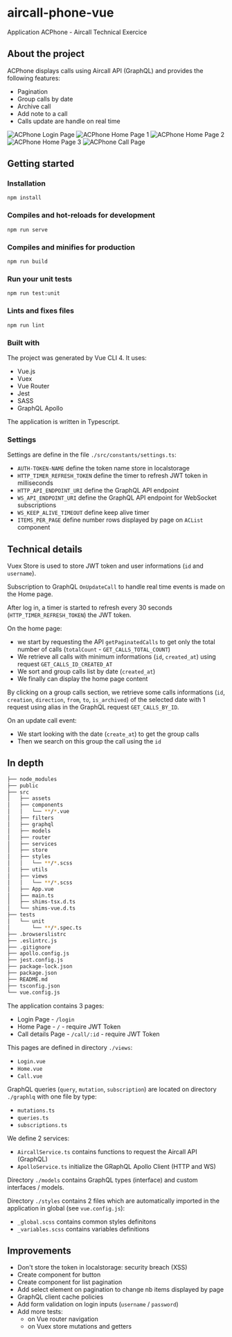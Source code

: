 # aircall-phone-vue

Application ACPhone - Aircall Technical Exercice 
## About the project

ACPhone displays calls using Aircall API (GraphQL) and provides the following features:
- Pagination
- Group calls by date
- Archive call
- Add note to a call
- Calls update are handle on real time

![ACPhone Login Page][app-screenshot-1]
![ACPhone Home Page 1][app-screenshot-2]
![ACPhone Home Page 2][app-screenshot-3]
![ACPhone Home Page 3][app-screenshot-4]
![ACPhone Call Page][app-screenshot-5]

## Getting started

### Installation
```
npm install
```
### Compiles and hot-reloads for development
```
npm run serve
```

### Compiles and minifies for production
```
npm run build
```

### Run your unit tests
```
npm run test:unit
```

### Lints and fixes files
```
npm run lint
```

### Built with 

The project was generated by Vue CLI 4. It uses: 
- Vue.js
- Vuex
- Vue Router
- Jest
- SASS
- GraphQL Apollo

The application is written in Typescript.

### Settings

Settings are define in the file `./src/constants/settings.ts`:
- `AUTH-TOKEN-NAME` define the token name store in localstorage
- `HTTP_TIMER_REFRESH_TOKEN` define the timer to refresh JWT token in milliseconds
- `HTTP_API_ENDPOINT_URI` define the GraphQL API endpoint
- `WS_API_ENDPOINT_URI` define the GraphQL API endpoint for WebSocket subscriptions
- `WS_KEEP_ALIVE_TIMEOUT` define keep alive timer
- `ITEMS_PER_PAGE` define number rows displayed by page on `ACList` component

## Technical details

Vuex Store is used to store JWT token and user informations (`id` and `username`).

Subscription to GraphQL `OnUpdateCall` to handle real time events is made on the Home page.

After log in, a timer is started to refresh every 30 seconds (`HTTP_TIMER_REFRESH_TOKEN`) the JWT token.

On the home page:
- we start by requesting the API `getPaginatedCalls` to get only the total number of calls (`totalCount` - `GET_CALLS_TOTAL_COUNT`)
- We retrieve all calls with minimum informations (`id`, `created_at`) using request `GET_CALLS_ID_CREATED_AT`
- We sort and group calls list by date (`created_at`)
- We finally can display the home page content

By clicking on a group calls section, we retrieve some calls informations (`id`, `creation`, `direction`, `from`, `to`, `is_archived`) of the selected date with 1 request using alias in the GraphQL request `GET_CALLS_BY_ID`.

On an update call event:
- We start looking with the date (`create_at`) to get the group calls
- Then we search on this group the call using the `id`

## In depth

```bash
├── node_modules
├── public
├── src
│   ├── assets
│   ├── components
│   │   └── **/*.vue
│   ├── filters
│   ├── graphql
│   ├── models
│   ├── router
│   ├── services
│   ├── store
│   ├── styles
│   │   └── **/*.scss
│   ├── utils
│   ├── views
│   │   └── **/*.scss
│   ├── App.vue
│   ├── main.ts
│   ├── shims-tsx.d.ts
│   └── shims-vue.d.ts
├── tests
│   └── unit
│       └── **/*.spec.ts
├── .browserslistrc
├── .eslintrc.js
├── .gitignore
├── apollo.config.js
├── jest.config.js
├── package-lock.json
├── package.json
├── README.md
├── tsconfig.json
└── vue.config.js
```

The application contains 3 pages:
- Login Page - `/login`
- Home Page - `/` - require JWT Token
- Call details Page - `/call/:id` - require JWT Token

This pages are defined in directory `./views`:
- `Login.vue`
- `Home.vue`
- `Call.vue`

GraphQL queries (`query`, `mutation`, `subscription`) are located on directory `./graphlq` with one file by type:
- `mutations.ts`
- `queries.ts`
- `subscriptions.ts`

We define 2 services:
- `AircallService.ts` contains functions to request the Aircall API (GraphQL)
- `ApolloService.ts` initialize the GRaphQL Apollo Client (HTTP and WS)

Directory `./models` contains GraphQL types (interface) and custom interfaces / models.

Directory `./styles` contains 2 files which are automatically imported in the application in global (see `vue.config.js`):
- `_global.scss` contains common styles definitons 
- `_variables.scss` contains variables definitions

## Improvements

- Don't store the token in localstorage: security breach (XSS)
- Create component for button
- Create component for list pagination
- Add select element on pagination to change nb items displayed by page
- GraphQL client cache policies
- Add form validation on login inputs (`username` / `password`)
- Add more tests:
  - on Vue router navigation
  - on Vuex store mutations and getters


[app-screenshot-1]: _images/screenshot_1.png
[app-screenshot-2]: _images/screenshot_2.png
[app-screenshot-3]: _images/screenshot_3.png
[app-screenshot-4]: _images/screenshot_4.png
[app-screenshot-5]: _images/screenshot_5.png

